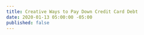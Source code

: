 ```yaml
---
title: Creative Ways to Pay Down Credit Card Debt
date: 2020-01-13 05:00:00 -05:00
published: false
---
```


